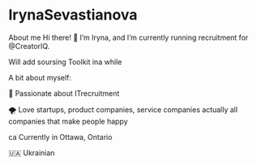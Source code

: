 # IrynaSevastianova
About me
Hi there! 👋
I’m Iryna, and I’m currently running recruitment for @CreatorIQ.

Will add soursing Toolkit ina while

A bit about myself:

🦄 Passionate about ITrecruitment

🌪 Love startups, product companies, service companies actually all companies that make people happy

ca Currently in Ottawa, Ontario

🇺🇦 Ukrainian
